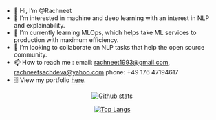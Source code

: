 - 👋 Hi, I’m @Rachneet
- 👀 I’m interested in machine and deep learning with an interest in NLP and explainability. 
- 🌱 I’m currently learning MLOps, which helps take ML services to production with maximum efficiency.
- 💞️ I’m looking to collaborate on NLP tasks that help the open source community.
- 📫 How to reach me : 
     email: rachneet1993@gmail.com, rachneetsachdeva@yahoo.com
     phone: +49 176 47194617
- :file_cabinet: View my portfolio [here](https://awesome-villani-a70999.netlify.app/).

<!---
Rachneet/Rachneet is a ✨ special ✨ repository because its `README.md` (this file) appears on your GitHub profile.
You can click the Preview link to take a look at your changes.
--->

<div align="center">  
     
<a href="">![Github stats](https://github-readme-stats.vercel.app/api?username=rachneet&theme=radical)</a>  

</div>

<div align="center">
     
<a href="">![Top Langs](https://github-readme-stats.vercel.app/api/top-langs/?username=rachneet&theme=tokyonight)</a>

</div>
